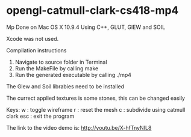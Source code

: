 # opengl-catmull-clark-cs418-mp4

Mp Done on Mac OS X 10.9.4
Using C++, GLUT, GlEW and SOIL

Xcode was not used.

Compilation instructions
1. Navigate to source folder in Terminal
2. Run the MakeFile by calling make
3. Run the generated executable by calling ./mp4

The Glew and Soil librabies need to be installed

The currect applied textures is some stones, this can be changed easily

Keys:
w	: toggle wireframe
r   	: reset the mesh
c	: subdivide using catmull clark
esc	: exit the program

The link to the video demo is:
http://youtu.be/X-hfTnyNIL8